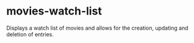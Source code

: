 # movies-watch-list
Displays a watch list of movies and allows for the creation, updating and deletion of entries.
